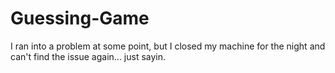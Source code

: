 # Guessing-Game
I ran into a problem at some point, but I closed my machine for the night and can't find the issue again... just sayin.
